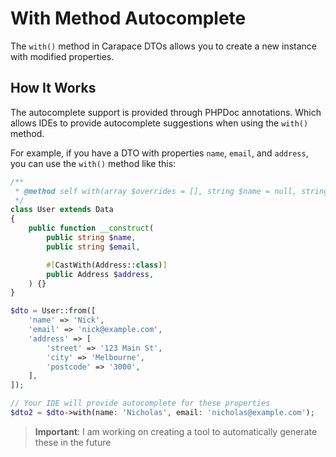 # With Method Autocomplete

The `with()` method in Carapace DTOs allows you to create a new instance with modified properties.

## How It Works

The autocomplete support is provided through PHPDoc annotations. Which allows IDEs to provide autocomplete suggestions when using the `with()` method.

For example, if you have a DTO with properties `name`, `email`, and `address`, you can use the `with()` method like this:

```php
/**
 * @method self with(array $overrides = [], string $name = null, string $email = null, Address $address = null)
 */
class User extends Data
{
    public function __construct(
        public string $name,
        public string $email,

        #[CastWith(Address::class)]
        public Address $address,
    ) {}
}

$dto = User::from([
    'name' => 'Nick',
    'email' => 'nick@example.com',
    'address' => [
        'street' => '123 Main St',
        'city' => 'Melbourne',
        'postcode' => '3000',
    ],
]);

// Your IDE will provide autocomplete for these properties
$dto2 = $dto->with(name: 'Nicholas', email: 'nicholas@example.com');
```

> **Important**: I am working on creating a tool to automatically generate these in the future
